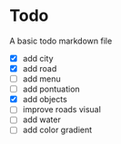 # Todo

A basic todo markdown file

- [x] add city
- [x] add road
- [ ] add menu
- [ ] add pontuation
- [x] add objects
- [ ] improve roads visual
- [ ] add water
- [ ] add color gradient